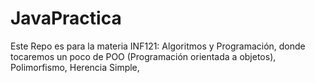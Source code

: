 # JavaPractica
Este Repo es para la materia INF121: Algoritmos y Programación, donde tocaremos un poco de POO (Programación orientada a objetos), Polimorfismo, Herencia Simple,
